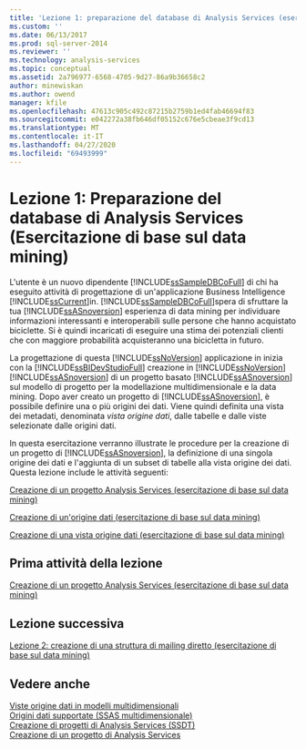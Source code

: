 ```yaml
---
title: 'Lezione 1: preparazione del database di Analysis Services (esercitazione di base sul data mining) | Microsoft Docs'
ms.custom: ''
ms.date: 06/13/2017
ms.prod: sql-server-2014
ms.reviewer: ''
ms.technology: analysis-services
ms.topic: conceptual
ms.assetid: 2a796977-6568-4705-9d27-86a9b36658c2
author: minewiskan
ms.author: owend
manager: kfile
ms.openlocfilehash: 47613c905c492c87215b2759b1ed4fab46694f83
ms.sourcegitcommit: e042272a38fb646df05152c676e5cbeae3f9cd13
ms.translationtype: MT
ms.contentlocale: it-IT
ms.lasthandoff: 04/27/2020
ms.locfileid: "69493999"
---
```

# <a name="lesson-1-preparing-the-analysis-services-database-basic-data-mining-tutorial"></a>Lezione 1: Preparazione del database di Analysis Services (Esercitazione di base sul data mining)
  L'utente è un nuovo dipendente [!INCLUDE[ssSampleDBCoFull](../includes/sssampledbcofull-md.md)] di chi ha eseguito attività di progettazione di un'applicazione Business Intelligence [!INCLUDE[ssCurrent](../includes/sscurrent-md.md)]in. [!INCLUDE[ssSampleDBCoFull](../includes/sssampledbcofull-md.md)]spera di sfruttare la tua [!INCLUDE[ssASnoversion](../includes/ssasnoversion-md.md)] esperienza di data mining per individuare informazioni interessanti e interoperabili sulle persone che hanno acquistato biciclette. Si è quindi incaricati di eseguire una stima dei potenziali clienti che con maggiore probabilità acquisteranno una bicicletta in futuro.  
  
 La progettazione di questa [!INCLUDE[ssNoVersion](../includes/ssnoversion-md.md)] applicazione in inizia con la [!INCLUDE[ssBIDevStudioFull](../includes/ssbidevstudiofull-md.md)] creazione in [!INCLUDE[ssNoVersion](../includes/ssnoversion-md.md)] [!INCLUDE[ssASnoversion](../includes/ssasnoversion-md.md)] di un progetto basato [!INCLUDE[ssASnoversion](../includes/ssasnoversion-md.md)] sul modello di progetto per la modellazione multidimensionale e la data mining. Dopo aver creato un progetto di [!INCLUDE[ssASnoversion](../includes/ssasnoversion-md.md)], è possibile definire una o più origini dei dati. Viene quindi definita una vista dei metadati, denominata *vista origine dati*, dalle tabelle e dalle viste selezionate dalle origini dati.  
  
 In questa esercitazione verranno illustrate le procedure per la creazione di un progetto di [!INCLUDE[ssASnoversion](../includes/ssasnoversion-md.md)], la definizione di una singola origine dei dati e l'aggiunta di un subset di tabelle alla vista origine dei dati. Questa lezione include le attività seguenti:  
  
 [Creazione di un progetto Analysis Services &#40;esercitazione di base sul data mining&#41;](../../2014/tutorials/creating-an-analysis-services-project-basic-data-mining-tutorial.md)  
  
 [Creazione di un'origine dati &#40;esercitazione di base sul data mining&#41;](../../2014/tutorials/creating-a-data-source-basic-data-mining-tutorial.md)  
  
 [Creazione di una vista origine dati &#40;esercitazione di base sul data mining&#41;](../../2014/tutorials/creating-a-data-source-view-basic-data-mining-tutorial.md)  
  
## <a name="first-task-in-lesson"></a>Prima attività della lezione  
 [Creazione di un progetto Analysis Services &#40;esercitazione di base sul data mining&#41;](../../2014/tutorials/creating-an-analysis-services-project-basic-data-mining-tutorial.md)  
  
## <a name="next-lesson"></a>Lezione successiva  
 [Lezione 2: creazione di una struttura di mailing diretto &#40;esercitazione di base sul data mining&#41;](../../2014/tutorials/lesson-2-building-a-targeted-mailing-structure-basic-data-mining-tutorial.md)  
  
## <a name="see-also"></a>Vedere anche  
 [Viste origine dati in modelli multidimensionali](https://docs.microsoft.com/analysis-services/multidimensional-models/data-source-views-in-multidimensional-models)   
 [Origini dati supportate &#40;SSAS multidimensionale&#41;](https://docs.microsoft.com/analysis-services/multidimensional-models/supported-data-sources-ssas-multidimensional)   
 [Creazione di progetti di Analysis Services &#40;SSDT&#41;](https://docs.microsoft.com/analysis-services/multidimensional-models/build-analysis-services-projects-ssdt)   
 [Creazione di un progetto di Analysis Services](../analysis-services/lesson-1-1-creating-an-analysis-services-project.md)  
  
  
